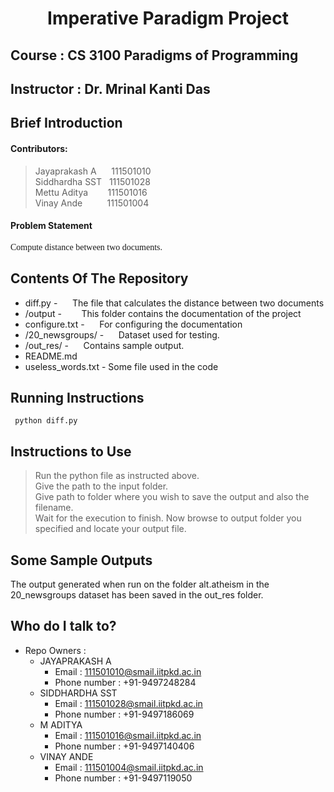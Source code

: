# <center>Imperative Paradigm Project </center>
## Course : CS 3100 Paradigms of Programming

## Instructor : Dr. Mrinal Kanti Das
## Brief Introduction
#### Contributors: 
> Jayaprakash A &nbsp;&nbsp;&nbsp;&nbsp;&nbsp;111501010  
> Siddhardha SST&nbsp;&nbsp;&nbsp;111501028  
> Mettu Aditya&nbsp;&nbsp;&nbsp;&nbsp;&nbsp;&nbsp;&nbsp;&nbsp;111501016  
> Vinay Ande&nbsp;&nbsp;&nbsp;&nbsp;&nbsp;&nbsp;&nbsp;&nbsp;&nbsp; 111501004  

#### Problem Statement
<span style="font-family: Calibri; font-size: 1em;">Compute distance between two documents.</span>

## Contents Of The Repository
* diff.py - &nbsp;&nbsp;&nbsp;&nbsp;&nbsp;The file that calculates the distance between two documents
* /output  - &nbsp;&nbsp;&nbsp;&nbsp;&nbsp;&nbsp;&nbsp;This folder contains the documentation of the project
* configure.txt - &nbsp;&nbsp;&nbsp;&nbsp;&nbsp;For configuring the documentation
* /20_newsgroups/ - &nbsp;&nbsp;&nbsp;&nbsp;&nbsp;Dataset used for testing.
* /out_res/ - &nbsp;&nbsp;&nbsp;&nbsp;&nbsp;Contains sample output.
* README.md 
* useless_words.txt - Some file used in the code

## Running Instructions
``` python diff.py```
## Instructions to Use
> Run the python file as instructed above.  
> Give the path to the input folder.  
> Give path to folder where you wish to save the output and also the filename.  
> Wait for the execution to finish. Now browse to output folder you specified and locate your output file.  
## Some Sample Outputs
 The output generated when run on the folder alt.atheism in the 20_newsgroups dataset has been saved in the out_res folder.

## Who do I talk to?

* Repo Owners : 
	- JAYAPRAKASH A
    	- Email : 111501010@smail.iitpkd.ac.in
    	- Phone number : +91-9497248284
	- SIDDHARDHA SST
    	- Email : 111501028@smail.iitpkd.ac.in
    	- Phone number : +91-9497186069
	- M ADITYA
    	- Email : 111501016@smail.iitpkd.ac.in
    	- Phone number : +91-9497140406
	- VINAY ANDE
    	- Email : 111501004@smail.iitpkd.ac.in
    	- Phone number : +91-9497119050
